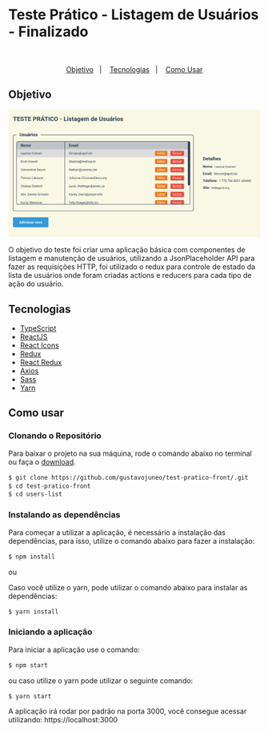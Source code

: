 # Teste Prático - Listagem de Usuários - Finalizado

<br />
<p align="center">
  <a href="#objetivo">Objetivo</a>&nbsp;&nbsp;&nbsp;|&nbsp;&nbsp;&nbsp;
  <a href="#tecnologias">Tecnologias</a>&nbsp;&nbsp;&nbsp;|&nbsp;&nbsp;&nbsp;
  <a href="#como-usar">Como Usar</a>
</p>

## Objetivo

<div align="center">
  <img src="./.github/screenshot.png">
</div>

O objetivo do teste foi criar uma aplicação básica com componentes de listagem e manutenção de usuários, utilizando a JsonPlaceholder API para fazer as requisições HTTP, foi utilizado o redux para controle de estado da lista de usuários onde foram criadas actions e reducers para cada tipo de ação do usuário.

## Tecnologias

- [TypeScript](https://www.typescriptlang.org/)
- [ReactJS](http://reactjs.org/)
- [React Icons](https://react-icons.github.io/react-icons/)
- [Redux](https://redux.js.org/)
- [React Redux](https://react-redux.js.org/)
- [Axios](https://github.com/axios/axios)
- [Sass](https://sass-lang.com/)
- [Yarn](https://yarnpkg.com/)

## Como usar

### Clonando o Repositório

Para baixar o projeto na sua máquina, rode o comando abaixo no terminal ou faça o [download](https://github.com/gustavojuneo/learno/archive/main.zip).

```bash
$ git clone https://github.com/gustavojuneo/test-pratico-front/.git
$ cd test-pratico-front
$ cd users-list
```

### Instalando as dependências

Para começar a utilizar a aplicação, é necessário a instalação das dependências, para isso, utilize o comando abaixo para fazer a instalação:

```bash
$ npm install
```

ou

Caso você utilize o yarn, pode utilizar o comando abaixo para instalar as dependências:

```bash
$ yarn install
```

### Iniciando a aplicação

Para iniciar a aplicação use o comando:

```bash
$ npm start
```

ou caso utilize o yarn pode utilizar o seguinte comando:

```bash
$ yarn start
```

A aplicação irá rodar por padrão na porta 3000, você consegue acessar utilizando:
https://localhost:3000
